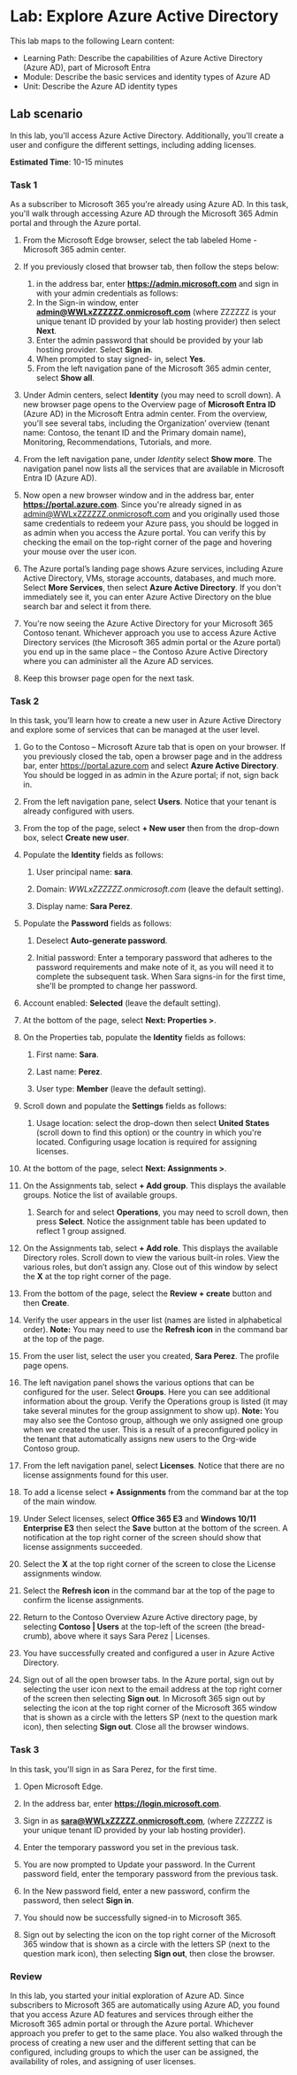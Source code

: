 <!---
---
Lab:
    Title: 'Explore Azure Active Directory'
    Learning Path/Module/Unit: 'Learning Path: Describe the capabilities of Azure Active Directory (Azure AD), part of Microsoft Entra; Module 1: Describe the basic services and identity types of Azure AD; Unit 4: Describe the Azure AD identity types'
---
--->

# Lab: Explore Azure Active Directory

This lab maps to the following Learn content:

- Learning Path: Describe the capabilities of Azure Active Directory (Azure AD), part of Microsoft Entra
- Module: Describe the basic services and identity types of Azure AD
- Unit: Describe the Azure AD identity types

## Lab scenario

In this lab, you'll access Azure Active Directory.  Additionally, you'll create a user and configure the different settings, including adding licenses.  

**Estimated Time**: 10-15 minutes

### Task 1

As a subscriber to Microsoft 365 you're already using Azure AD.  In this task, you'll walk through accessing Azure AD through the Microsoft 365 Admin portal and through the Azure portal.

1. From the Microsoft Edge browser, select the tab labeled Home - Microsoft 365 admin center.

1. If you previously closed that browser tab, then follow the steps below:
    1. in the address bar, enter **https://admin.microsoft.com** and sign in with your admin credentials as follows:
    1. In the Sign-in window, enter **admin@WWLxZZZZZZ.onmicrosoft.com** (where ZZZZZZ is your unique tenant ID provided by your lab hosting provider) then select **Next**.
    1. Enter the admin password that should be provided by your lab hosting provider. Select **Sign in**.
    1. When prompted to stay signed- in, select **Yes**.
    1. From the left navigation pane of the Microsoft 365 admin center, select **Show all**.

1. Under Admin centers, select **Identity** (you may need to scroll down).  A new browser page opens to the Overview page of **Microsoft Entra ID** (Azure AD) in the Microsoft Entra admin center. From the overview, you'll see several tabs, including the Organization’ overview (tenant name: Contoso, the tenant ID and the Primary domain name), Monitoring, Recommendations, Tutorials, and more.

1. From the left navigation pane, under *Identity* select **Show more**.  The navigation panel now lists all the services that are available in Microsoft Entra ID (Azure AD).

1. Now open a new browser window and in the address bar, enter **https://portal.azure.com**.  Since you're already signed in as admin@WWLxZZZZZZ.onmicrosoft.com and you originally used those same credentials to redeem your Azure pass, you should be logged in as admin when you access the Azure portal.  You can verify this by checking the email on the top-right corner of the page and hovering your mouse over the user icon.

1. The Azure portal’s landing page shows Azure services, including Azure Active Directory, VMs, storage accounts, databases, and much more.  Select **More Services**, then select **Azure Active Directory**. If you don't immediately see it, you can enter Azure Active Directory on the blue search bar and select it from there.  

1. You're now seeing the Azure Active Directory for your Microsoft 365 Contoso tenant.    Whichever approach you use to access Azure Active Directory services (the Microsoft 365 admin portal or the Azure portal) you end up in the same place – the Contoso Azure Active Directory where you can administer all the Azure AD services.

1. Keep this browser page open for the next task.

### Task 2

In this task, you’ll learn how to create a new user in Azure Active Directory and explore some of services that can be managed at the user level.

1. Go to the Contoso – Microsoft Azure tab that is open on your browser. If you previously closed the tab, open a browser page and in the address bar, enter https://portal.azure.com and select **Azure Active Directory**.  You should be logged in as admin in the Azure portal; if not, sign back in.

1. From the left navigation pane, select **Users**.  Notice that your tenant is already configured with users.

1. From the top of the page, select **+ New user** then from the drop-down box, select **Create new user**.

1. Populate the **Identity** fields as follows:

    1. User principal name: **sara**.
  
    1. Domain: *WWLxZZZZZZ.onmicrosoft.com* (leave the default setting).

    1. Display name: **Sara Perez**.

1. Populate the **Password** fields as follows:

    1. Deselect **Auto-generate password**.

    1. Initial password: Enter a temporary password that adheres to the password requirements and make note of it, as you will need it to complete the subsequent task. When Sara signs-in for the first time, she'll be prompted to change her password.
  
1. Account enabled:  **Selected** (leave the default setting).

1. At the bottom of the page, select **Next: Properties >**.

1. On the Properties tab, populate the **Identity** fields as follows:

    1. First name: **Sara**.

    1. Last name: **Perez**.
  
    1. User type: **Member** (leave the default setting).

1. Scroll down and populate the **Settings** fields as follows:

    1. Usage location: select the drop-down then select **United States** (scroll down to find this option) or the country in which you're located.  Configuring usage location is required for assigning licenses.

1. At the bottom of the page, select **Next: Assignments >**.

1. On the Assignments tab, select **+ Add group**.  This displays the available groups.  Notice the list of available groups.

    1. Search for and select **Operations**, you may need to scroll down, then press **Select**. Notice the assignment table has been updated to reflect 1 group assigned.  

1. On the Assignments tab, select **+ Add role**. This displays the available Directory roles.  Scroll down to view the various built-in roles. View the various roles, but don’t assign any.  Close out of this window by select the **X** at the top right corner of the page.

1. From the bottom of the page, select the **Review + create** button and then **Create**.

1. Verify the user appears in the user list (names are listed in alphabetical order). **Note:** You may need to use the **Refresh icon** in the command bar at the top of the page.

1. From the user list, select the user you created, **Sara Perez**.  The profile page opens.

1. The left navigation panel shows the various options that can be configured for the user.  Select **Groups**.  Here you can see additional information about the group.  Verify the Operations group is listed (it may take several minutes for the group assignment to show up).  **Note:**  You may also see the Contoso group, although we only assigned one group when we created the user.  This is a result of a preconfigured policy in the tenant that automatically assigns new users to the Org-wide Contoso group.

1. From the left navigation panel, select **Licenses**.  Notice that there are no license assignments found for this user.  

1. To add a license select **+ Assignments** from the command bar at the top of the main window.

1. Under Select licenses, select **Office 365 E3** and **Windows 10/11 Enterprise E3** then select the **Save** button at the bottom of the screen. A notification at the top right corner of the screen should show that license assignments succeeded.

1. Select the **X** at the top right corner of the screen to close the License assignments window.

1. Select the **Refresh icon** in the command bar at the top of the page to confirm the license assignments.

1. Return to the Contoso Overview Azure Active directory page, by selecting **Contoso | Users** at the top-left of the screen (the bread-crumb), above where it says Sara Perez | Licenses.

1. You have successfully created and configured a user in Azure Active Directory.

1. Sign out of all the open browser tabs.  In the Azure portal, sign out by selecting the user icon next to the email address at the top right corner of the screen then selecting **Sign out**.  In Microsoft 365 sign out by selecting the icon at the top right corner of the Microsoft 365 window that is shown as a circle with the letters SP (next to the question mark icon), then selecting **Sign out**.  Close all the browser windows.

### Task 3

In this task, you'll sign in as Sara Perez, for the first time.

1. Open Microsoft Edge.

2. In the address bar, enter **https://login.microsoft.com**.

3. Sign in as **sara@WWLxZZZZZ.onmicrosoft.com**, (where ZZZZZZ is your unique tenant ID provided by your lab hosting provider).

4. Enter the temporary password you set in the previous task.

5. You are now prompted to Update your password. In the Current password field, enter the temporary password from the previous task.

6. In the New password field, enter a new password, confirm the password, then select **Sign in**.  

7. You should now be successfully signed-in to Microsoft 365.

8. Sign out by selecting the icon on the top right corner of the Microsoft 365 window that is shown as a circle with the letters SP (next to the question mark icon), then selecting **Sign out**, then close the browser.

### Review

In this lab, you started your initial exploration of Azure AD. Since subscribers to Microsoft 365 are automatically using Azure AD, you found that you access Azure AD features and services through either the Microsoft 365 admin portal or through the Azure portal.  Whichever approach you prefer to get to the same place.  You also walked through the process of creating a new user and the different setting that can be configured, including groups to which the user can be assigned, the availability of roles, and assigning of user licenses.
